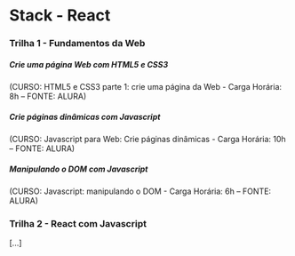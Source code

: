 # Stack - React

### Trilha 1 - Fundamentos da Web

##### Crie uma página Web com HTML5 e CSS3

(CURSO: HTML5 e CSS3 parte 1: crie uma página da Web - Carga Horária: 8h – FONTE: ALURA)

##### Crie páginas dinâmicas com Javascript

(CURSO: Javascript para Web: Crie páginas dinâmicas - Carga Horária: 10h – FONTE: ALURA)

##### Manipulando o DOM com Javascript

(CURSO: Javascript: manipulando o DOM - Carga Horária: 6h – FONTE: ALURA)

### Trilha 2 - React com Javascript

[...]
